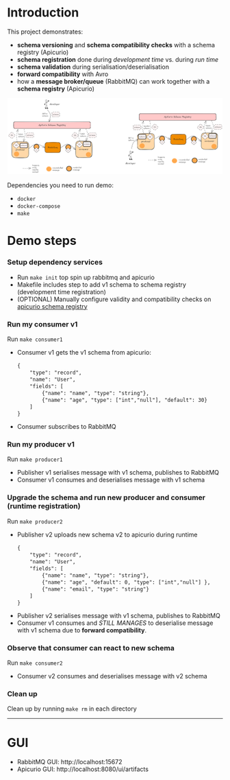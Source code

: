 

# Introduction 
This project demonstrates:
- **schema versioning** and **schema compatibility checks** with a schema registry (Apicurio)
- **schema registration** done during *development time* vs. during *run time*
- **schema validation** during serialisation/deserialisation
- **forward compatibility** with Avro
- how a **message broker/queue** (RabbitMQ) can work together with a **schema registry** (Apicurio)


![System Architecture](./schema-flow.png)


Dependencies you need to run demo:
- `docker`
- `docker-compose`
- `make`

# Demo steps
### Setup dependency services
- Run  `make init` top spin up rabbitmq and apicurio
- Makefile includes step to add v1 schema to schema registry (development time registration)
- (OPTIONAL) Manually configure validity and compatibility checks on [apicurio schema registry](http://localhost:8080/ui/artifacts)

### Run my consumer v1
Run `make consumer1` 
- Consumer v1 gets the v1 schema from apicurio:
    ```
    {
        "type": "record",
        "name": "User",
        "fields": [
            {"name": "name", "type": "string"},
            {"name": "age", "type": ["int","null"], "default": 30}
        ]
    }
    ```
- Consumer subscribes to RabbitMQ

### Run my producer v1
Run `make producer1` 
- Publisher v1 serialises message with v1 schema, publishes to RabbitMQ
- Consumer v1 consumes and deserialises message with v1 schema


### Upgrade the schema and run new producer and consumer (runtime registration)
Run `make producer2` 
- Publisher v2 uploads new schema v2 to apicurio during runtime
    ```
    {
        "type": "record",
        "name": "User",
        "fields": [
            {"name": "name", "type": "string"},
            {"name": "age", "default": 0, "type": ["int","null"] },
            {"name": "email", "type": "string"}
        ]
    }
    ```
- Publisher v2 serialises message with v1 schema, publishes to RabbitMQ
- Consumer v1 consumes and *STILL MANAGES* to deserialise message with v1 schema due to **forward compatibility**.


### Observe that consumer can react to new schema
Run `make consumer2` 
- Consumer v2 consumes and deserialises message with v2 schema

### Clean up
Clean up by running `make rm` in each directory

---
# GUI
- RabbitMQ GUI: http://localhost:15672
- Apicurio GUI: http://localhost:8080/ui/artifacts